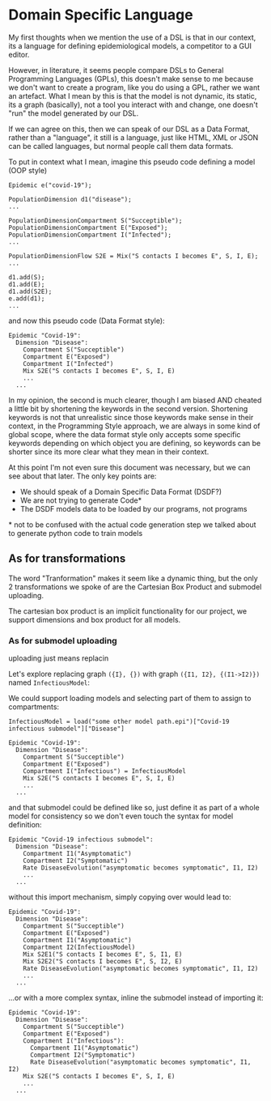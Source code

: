 # Domain Specific Language

My first thoughts when we mention the use of a DSL is that in our context, its a language for defining epidemiological models, a competitor to a GUI editor.

However, in literature, it seems people compare DSLs to General Programming Languages (GPLs), this doesn't make sense to me because we don't want to create a program, like you do using a GPL, rather we want an artefact. What I mean by this is that the model is not dynamic, its static, its a graph (basically), not a tool you interact with and change, one doesn't "run" the model generated by our DSL.

If we can agree on this, then we can speak of our DSL as a Data Format, rather than a "language", it still is a language, just like HTML, XML or JSON can be called languages, but normal people call them data formats.

To put in context what I mean, imagine this pseudo code defining a model (OOP style)

```
Epidemic e("covid-19");

PopulationDimension d1("disease");
...

PopulationDimensionCompartment S("Succeptible");
PopulationDimensionCompartment E("Exposed");
PopulationDimensionCompartment I("Infected");
...

PopulationDimensionFlow S2E = Mix("S contacts I becomes E", S, I, E);
...

d1.add(S);
d1.add(E);
d1.add(S2E);
e.add(d1);
...
```

and now this pseudo code (Data Format style):
```
Epidemic "Covid-19":
  Dimension "Disease":
    Compartment S("Succeptible")
    Compartment E("Exposed")
    Compartment I("Infected")
    Mix S2E("S contacts I becomes E", S, I, E)
    ...
  ...
```

In my opinion, the second is much clearer, though I am biased AND cheated a little bit by shortening the keywords in the second version. Shortening keywords is not that unrealistic since those keywords make sense in their context, in the Programming Style approach, we are always in some kind of global scope, where the data format style only accepts some specific keywords depending on which object you are defining, so keywords can be shorter since its more clear what they mean in their context.

At this point I'm not even sure this document was necessary, but we can see about that later. The only key points are:

- We should speak of a Domain Specific Data Format (DSDF?)
- We are not trying to generate Code*
- The DSDF models data to be loaded by our programs, not programs

\* not to be confused with the actual code generation step we talked about to generate python code to train models

## As for transformations

The word "Tranformation" makes it seem like a dynamic thing, but the only 2 transformations we spoke of are the Cartesian Box Product and submodel uploading.

The cartesian box product is an implicit functionality for our project, we support dimensions and box product for all models.

### As for submodel uploading

uploading just means replacin

Let's explore replacing graph `({I}, {})` with graph `({I1, I2}, {(I1->I2)})` named `InfectiousModel`:

We could support loading models and selecting part of them to assign to compartments:

```
InfectiousModel = load("some other model path.epi")["Covid-19 infectious submodel"]["Disease"]

Epidemic "Covid-19":
  Dimension "Disease":
    Compartment S("Succeptible")
    Compartment E("Exposed")
    Compartment I("Infectious") = InfectiousModel
    Mix S2E("S contacts I becomes E", S, I, E)
    ...
  ...
```

and that submodel could be defined like so, just define it as part of a whole model for consistency so we don't even touch the syntax for model definition:

```
Epidemic "Covid-19 infectious submodel":
  Dimension "Disease":
    Compartment I1("Asymptomatic")
    Compartment I2("Symptomatic")
    Rate DiseaseEvolution("asymptomatic becomes symptomatic", I1, I2)
    ...
  ...
```

without this import mechanism, simply copying over would lead to:

```
Epidemic "Covid-19":
  Dimension "Disease":
    Compartment S("Succeptible")
    Compartment E("Exposed")
    Compartment I1("Asymptomatic")
    Compartment I2(InfectiousModel)
    Mix S2E1("S contacts I becomes E", S, I1, E)
    Mix S2E2("S contacts I becomes E", S, I2, E)
    Rate DiseaseEvolution("asymptomatic becomes symptomatic", I1, I2)
    ...
  ...
```

...or with a more complex syntax, inline the submodel instead of importing it:

```
Epidemic "Covid-19":
  Dimension "Disease":
    Compartment S("Succeptible")
    Compartment E("Exposed")
    Compartment I("Infectious"):
      Compartment I1("Asymptomatic")
      Compartment I2("Symptomatic")
      Rate DiseaseEvolution("asymptomatic becomes symptomatic", I1, I2)
    Mix S2E("S contacts I becomes E", S, I, E)
    ...
  ...
```
